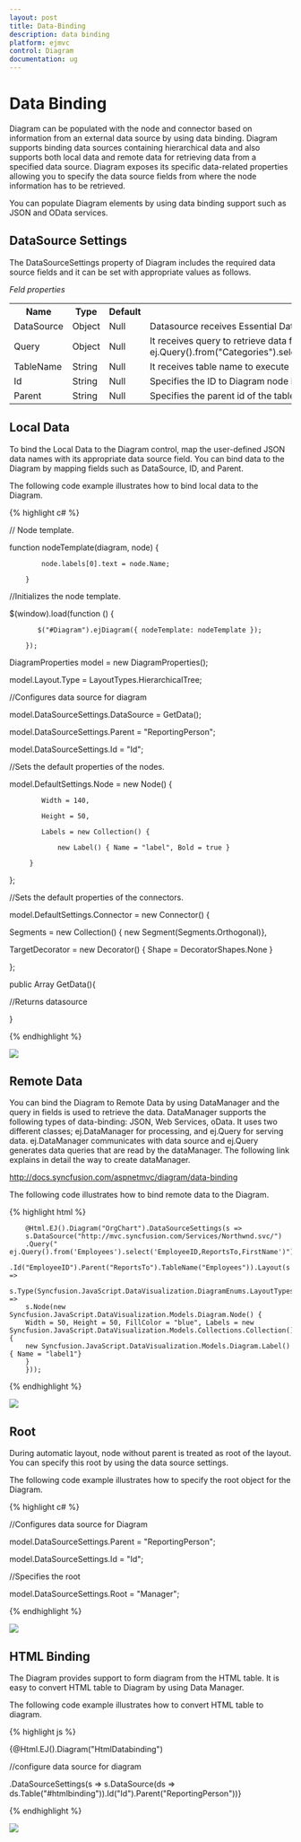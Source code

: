 ```yaml
---
layout: post
title: Data-Binding
description: data binding
platform: ejmvc
control: Diagram
documentation: ug
---
```


# Data Binding

Diagram can be populated with the node and connector based on information from an external data source by using data binding. Diagram supports binding data sources containing hierarchical data and also supports both local data and remote data for retrieving data from a specified data source. Diagram exposes its specific data-related properties allowing you to specify the data source fields from where the node information has to be retrieved.

You can populate Diagram elements by using data binding support such as JSON and OData services.

## DataSource Settings

The DataSourceSettings property of Diagram includes the required data source fields and it can be set with appropriate values as follows.

_Feld properties_

<table>
<tr>
<th>
Name</th><th>
Type</th><th>
Default</th><th>
Description</th></tr>
<tr>
<td>
DataSource</td><td>
Object</td><td>
Null</td><td>
Datasource receives Essential DataManager object and JSON object.</td></tr>
<tr>
<td>
Query</td><td>
Object</td><td>
Null</td><td>
It receives query to retrieve data from the table (query is same as SQL).Example:  ej.Query().from("Categories").select("CategoryID,CategoryName").take(3);take(3);</td></tr>
<tr>
<td>
TableName</td><td>
String</td><td>
Null</td><td>
It receives table name to execute query on the corresponding table.</td></tr>
<tr>
<td>
Id</td><td>
String</td><td>
Null</td><td>
Specifies the ID to Diagram node items list.</td></tr>
<tr>
<td>
Parent</td><td>
String</td><td>
Null</td><td>
Specifies the parent id of the table.</td></tr>
</table>


## Local Data

To bind the Local Data to the Diagram control, map the user-defined JSON data names with its appropriate data source field. You can bind data to the Diagram by mapping fields such as DataSource, ID, and Parent.

The following code example illustrates how to bind local data to the Diagram.

{% highlight c# %}



// Node template.

function nodeTemplate(diagram, node) {

            node.labels[0].text = node.Name;

        }

//Initializes the node template.

$(window).load(function () {

           $("#Diagram").ejDiagram({ nodeTemplate: nodeTemplate });

        });




DiagramProperties model = new DiagramProperties();

model.Layout.Type  = LayoutTypes.HierarchicalTree;



//Configures data source for diagram

model.DataSourceSettings.DataSource = GetData();

model.DataSourceSettings.Parent = "ReportingPerson";

model.DataSourceSettings.Id = "Id";



//Sets the default properties of the nodes.

model.DefaultSettings.Node = new Node() { 

            Width = 140,

            Height = 50,

            Labels = new Collection() { 

                new Label() { Name = "label", Bold = true }

         }

};



//Sets the default properties of the connectors.

model.DefaultSettings.Connector = new Connector() {

  Segments = new Collection() { new Segment(Segments.Orthogonal)},

  TargetDecorator = new Decorator() { Shape = DecoratorShapes.None }  

};



public Array GetData(){

//Returns datasource

}



{% endhighlight %}



![](Data-Binding_images/Data-Binding_img1.png)



## Remote Data

You can bind the Diagram to Remote Data by using DataManager and the query in fields is used to retrieve the data. DataManager supports the following types of data-binding: JSON, Web Services, oData. It uses two different classes; ej.DataManager for processing, and ej.Query for serving data. ej.DataManager communicates with data source and ej.Query generates data queries that are read by the dataManager. The following link explains in detail the way to create dataManager.

<http://docs.syncfusion.com/aspnetmvc/diagram/data-binding>

The following code illustrates how to bind remote data to the Diagram.

{% highlight html %}





<div id="main">

        @Html.EJ().Diagram("OrgChart").DataSourceSettings(s =>
		s.DataSource("http://mvc.syncfusion.com/Services/Northwnd.svc/")
		.Query(" ej.Query().from('Employees').select('EmployeeID,ReportsTo,FirstName')")
		.Id("EmployeeID").Parent("ReportsTo").TableName("Employees")).Layout(s => 
		s.Type(Syncfusion.JavaScript.DataVisualization.DiagramEnums.LayoutTypes.HierarchicalTree)).DefaultSettings(s => 
		s.Node(new Syncfusion.JavaScript.DataVisualization.Models.Diagram.Node() {
		Width = 50, Height = 50, FillColor = "blue", Labels = new Syncfusion.JavaScript.DataVisualization.Models.Collections.Collection() {
		new Syncfusion.JavaScript.DataVisualization.Models.Diagram.Label() { Name = "label1"} 
		} 
		}));

 </div>    



{% endhighlight %}



![](Data-Binding_images/Data-Binding_img2.png)



## Root

During automatic layout, node without parent is treated as root of the layout. You can specify this root by using the data source settings.

The following code example illustrates how to specify the root object for the Diagram.

{% highlight c# %}

 

//Configures data source for Diagram

model.DataSourceSettings.Parent = "ReportingPerson";

model.DataSourceSettings.Id = "Id";

//Specifies the root

 model.DataSourceSettings.Root = "Manager";



{% endhighlight %}



![](Data-Binding_images/Data-Binding_img3.png)



## HTML Binding

The Diagram provides support to form diagram from the HTML table. It is easy to convert HTML table to Diagram by using Data Manager.

The following code example illustrates how to convert HTML table to diagram.

{% highlight js %}



<script id="htmlbinding" type="text/template" >

  <thead>

             <tr>

                 <th>

                     Id

                 </th>

                 <th>

                     Designation

                 </th>

                 <th>

                     Color

                     </th>

                 <th>

                     ReportingPerson

                 </th>



             </tr>

         </thead>

         <tbody>

             <tr>

                 <td>parent</td>                

                 <td>Managing Director</td>

                 <td>#822b86</td>

                 <td>null</td>



             </tr>

             <tr>

                 <td>1</td>

                 <td>Project manager</td>

                  <td>#3c418d</td>

                 <td>parent</td>

             </tr>

             <tr>

                 <td>2</td>

                 <td>Project manager</td>

                  <td>#108d8d</td>

                 <td>parent</td>

             </tr>

              <tr>

                 <td>3</td>

                 <td>Product Lead</td>

                      <td>#3c418d</td>

                 <td>1</td>

             </tr>

             <tr>

                 <td>4</td>

                 <td>Product Lead</td>

                  <td>#3c418d</td>

                 <td>1</td>

             </tr>

             <tr>

                 <td>5</td>

                 <td>Product Lead</td>

                   <td>#108d8d</td>

                 <td>2</td>

             </tr>

             <tr>

                 <td>6</td>

                 <td>Product Lead</td>

                   <td>#108d8d</td>

                 <td>2</td>

             </tr>

             <tr>

                 <td>7</td>

                 <td>S/W engineer</td>

                   <td>#3c418d</td>

                 <td>4</td>

             </tr>

             <tr>

                 <td>8</td>

                 <td>S/W engineer</td>

                 <td>#3c418d</td>

                 <td>4</td>

             </tr>

         </tbody>

     </table>

  </script>



{@Html.EJ().Diagram("HtmlDatabinding")

//configure data source for diagram

.DataSourceSettings(s => s.DataSource(ds => ds.Table("#htmlbinding")).Id("Id").Parent("ReportingPerson"))}



{% endhighlight %}



![](Data-Binding_images/Data-Binding_img4.png)



